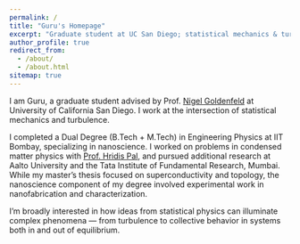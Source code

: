```yaml
---
permalink: /
title: "Guru's Homepage"
excerpt: "Graduate student at UC San Diego; statistical mechanics & turbulence."
author_profile: true
redirect_from:
  - /about/
  - /about.html
sitemap: true
---
```

I am Guru, a graduate student advised by Prof. [Nigel Goldenfeld](https://guava.physics.ucsd.edu/~nigel/) at University of California San Diego. I work at the intersection of statistical mechanics and turbulence.

I completed a Dual Degree (B.Tech + M.Tech) in Engineering Physics at IIT Bombay, specializing in nanoscience. I worked on problems in condensed matter physics with [Prof. Hridis Pal](https://sites.google.com/view/hridispal/home), and pursued additional research at Aalto University and the Tata Institute of Fundamental Research, Mumbai. While my master’s thesis focused on superconductivity and topology, the nanoscience component of my degree involved experimental work in nanofabrication and characterization.

I’m broadly interested in how ideas from statistical physics can illuminate complex phenomena — from turbulence to collective behavior in systems both in and out of equilibrium.
